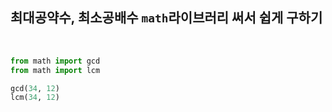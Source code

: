 ## 최대공약수, 최소공배수 `math`라이브러리 써서 쉽게 구하기

<br>

```python
from math import gcd
from math import lcm

gcd(34, 12)
lcm(34, 12)
```

